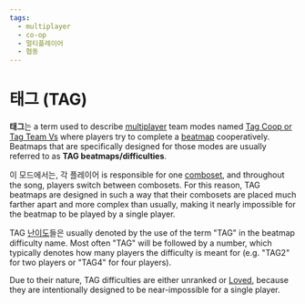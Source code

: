 ```yaml
---
tags:
  - multiplayer
  - co-op
  - 멀티플레이어
  - 협동
---
```


# 태그 (TAG)

**태그**는 a term used to describe [multiplayer](/wiki/Client/Interface/Multiplayer) team modes named [Tag Coop or Tag Team Vs](/wiki/Client/Interface/Multiplayer#tag-co-op-/-tag-team-vs) where players try to complete a [beatmap](/wiki/Beatmap) cooperatively. Beatmaps that are specifically designed for those modes are usually referred to as **TAG beatmaps/difficulties**.

이 모드에서는, 각 플레이어 is responsible for one [comboset](/wiki/Beatmapping/Combo), and throughout the song, players switch between combosets. For this reason, TAG beatmaps are designed in such a way that their combosets are placed much farther apart and more complex than usually, making it nearly impossible for the beatmap to be played by a single player.

TAG [난이도](/wiki/Beatmap/Difficulty)들은  usually denoted by the use of the term "TAG" in the beatmap difficulty name. Most often "TAG" will be followed by a number, which typically denotes how many players the difficulty is meant for (e.g. "TAG2" for two players or "TAG4" for four players).

Due to their nature, TAG difficulties are either unranked or [Loved](/wiki/Beatmap/Category#loved), because they are intentionally designed to be near-impossible for a single player.
